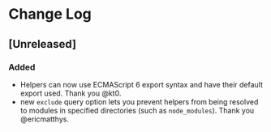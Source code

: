 # Change Log

## [Unreleased]

### Added
- Helpers can now use ECMAScript 6 export syntax and have their default export used. Thank you @kt0.
- new `exclude` query option lets you prevent helpers from being resolved to
  modules in specified directories (such as `node_modules`). Thank you @ericmatthys.
